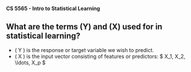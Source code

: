 **CS 5565 - Intro to Statistical Learning**


What are the terms \(Y\) and \(X\) used for in statistical learning?
---
- \( Y \) is the response or target variable we wish to predict.
- \( X \) is the input vector consisting of features or predictors: $ X_1, X_2, \ldots, X_p $
